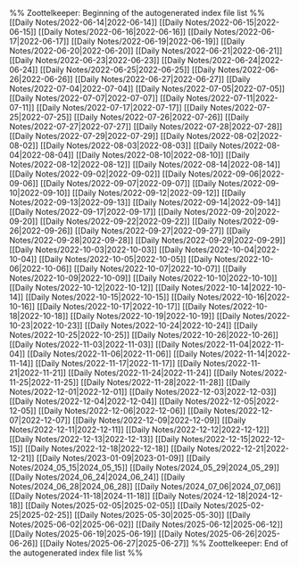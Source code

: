 %% Zoottelkeeper: Beginning of the autogenerated index file list  %%
 [[Daily Notes/2022-06-14|2022-06-14]]
 [[Daily Notes/2022-06-15|2022-06-15]]
 [[Daily Notes/2022-06-16|2022-06-16]]
 [[Daily Notes/2022-06-17|2022-06-17]]
 [[Daily Notes/2022-06-19|2022-06-19]]
 [[Daily Notes/2022-06-20|2022-06-20]]
 [[Daily Notes/2022-06-21|2022-06-21]]
 [[Daily Notes/2022-06-23|2022-06-23]]
 [[Daily Notes/2022-06-24|2022-06-24]]
 [[Daily Notes/2022-06-25|2022-06-25]]
 [[Daily Notes/2022-06-26|2022-06-26]]
 [[Daily Notes/2022-06-27|2022-06-27]]
 [[Daily Notes/2022-07-04|2022-07-04]]
 [[Daily Notes/2022-07-05|2022-07-05]]
 [[Daily Notes/2022-07-07|2022-07-07]]
 [[Daily Notes/2022-07-11|2022-07-11]]
 [[Daily Notes/2022-07-17|2022-07-17]]
 [[Daily Notes/2022-07-25|2022-07-25]]
 [[Daily Notes/2022-07-26|2022-07-26]]
 [[Daily Notes/2022-07-27|2022-07-27]]
 [[Daily Notes/2022-07-28|2022-07-28]]
 [[Daily Notes/2022-07-29|2022-07-29]]
 [[Daily Notes/2022-08-02|2022-08-02]]
 [[Daily Notes/2022-08-03|2022-08-03]]
 [[Daily Notes/2022-08-04|2022-08-04]]
 [[Daily Notes/2022-08-10|2022-08-10]]
 [[Daily Notes/2022-08-12|2022-08-12]]
 [[Daily Notes/2022-08-14|2022-08-14]]
 [[Daily Notes/2022-09-02|2022-09-02]]
 [[Daily Notes/2022-09-06|2022-09-06]]
 [[Daily Notes/2022-09-07|2022-09-07]]
 [[Daily Notes/2022-09-10|2022-09-10]]
 [[Daily Notes/2022-09-12|2022-09-12]]
 [[Daily Notes/2022-09-13|2022-09-13]]
 [[Daily Notes/2022-09-14|2022-09-14]]
 [[Daily Notes/2022-09-17|2022-09-17]]
 [[Daily Notes/2022-09-20|2022-09-20]]
 [[Daily Notes/2022-09-22|2022-09-22]]
 [[Daily Notes/2022-09-26|2022-09-26]]
 [[Daily Notes/2022-09-27|2022-09-27]]
 [[Daily Notes/2022-09-28|2022-09-28]]
 [[Daily Notes/2022-09-29|2022-09-29]]
 [[Daily Notes/2022-10-03|2022-10-03]]
 [[Daily Notes/2022-10-04|2022-10-04]]
 [[Daily Notes/2022-10-05|2022-10-05]]
 [[Daily Notes/2022-10-06|2022-10-06]]
 [[Daily Notes/2022-10-07|2022-10-07]]
 [[Daily Notes/2022-10-09|2022-10-09]]
 [[Daily Notes/2022-10-10|2022-10-10]]
 [[Daily Notes/2022-10-12|2022-10-12]]
 [[Daily Notes/2022-10-14|2022-10-14]]
 [[Daily Notes/2022-10-15|2022-10-15]]
 [[Daily Notes/2022-10-16|2022-10-16]]
 [[Daily Notes/2022-10-17|2022-10-17]]
 [[Daily Notes/2022-10-18|2022-10-18]]
 [[Daily Notes/2022-10-19|2022-10-19]]
 [[Daily Notes/2022-10-23|2022-10-23]]
 [[Daily Notes/2022-10-24|2022-10-24]]
 [[Daily Notes/2022-10-25|2022-10-25]]
 [[Daily Notes/2022-10-26|2022-10-26]]
 [[Daily Notes/2022-11-03|2022-11-03]]
 [[Daily Notes/2022-11-04|2022-11-04]]
 [[Daily Notes/2022-11-06|2022-11-06]]
 [[Daily Notes/2022-11-14|2022-11-14]]
 [[Daily Notes/2022-11-17|2022-11-17]]
 [[Daily Notes/2022-11-21|2022-11-21]]
 [[Daily Notes/2022-11-24|2022-11-24]]
 [[Daily Notes/2022-11-25|2022-11-25]]
 [[Daily Notes/2022-11-28|2022-11-28]]
 [[Daily Notes/2022-12-01|2022-12-01]]
 [[Daily Notes/2022-12-03|2022-12-03]]
 [[Daily Notes/2022-12-04|2022-12-04]]
 [[Daily Notes/2022-12-05|2022-12-05]]
 [[Daily Notes/2022-12-06|2022-12-06]]
 [[Daily Notes/2022-12-07|2022-12-07]]
 [[Daily Notes/2022-12-09|2022-12-09]]
 [[Daily Notes/2022-12-11|2022-12-11]]
 [[Daily Notes/2022-12-12|2022-12-12]]
 [[Daily Notes/2022-12-13|2022-12-13]]
 [[Daily Notes/2022-12-15|2022-12-15]]
 [[Daily Notes/2022-12-18|2022-12-18]]
 [[Daily Notes/2022-12-21|2022-12-21]]
 [[Daily Notes/2023-01-09|2023-01-09]]
 [[Daily Notes/2024_05_15|2024_05_15]]
 [[Daily Notes/2024_05_29|2024_05_29]]
 [[Daily Notes/2024_06_24|2024_06_24]]
 [[Daily Notes/2024_06_28|2024_06_28]]
 [[Daily Notes/2024_07_06|2024_07_06]]
 [[Daily Notes/2024-11-18|2024-11-18]]
 [[Daily Notes/2024-12-18|2024-12-18]]
 [[Daily Notes/2025-02-05|2025-02-05]]
 [[Daily Notes/2025-02-25|2025-02-25]]
 [[Daily Notes/2025-05-30|2025-05-30]]
 [[Daily Notes/2025-06-02|2025-06-02]]
 [[Daily Notes/2025-06-12|2025-06-12]]
 [[Daily Notes/2025-06-19|2025-06-19]]
 [[Daily Notes/2025-06-26|2025-06-26]]
 [[Daily Notes/2025-06-27|2025-06-27]]
%% Zoottelkeeper: End of the autogenerated index file list  %%
